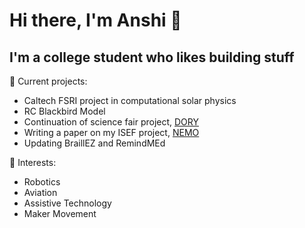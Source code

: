 # Hi there, I'm Anshi 👋
## I'm a college student who likes building stuff

🔭 Current projects:
  - Caltech FSRI project in computational solar physics
  - RC Blackbird Model
  - Continuation of science fair project, [DORY](https://github.com/li-pearl/dory)
  - Writing a paper on my ISEF project, [NEMO](https://github.com/li-pearl/nemo)
  - Updating BraillEZ and RemindMEd


🌱 Interests:
  - Robotics
  - Aviation
  - Assistive Technology
  - Maker Movement
  
<!--
**li-pearl/li-pearl** is a ✨ _special_ ✨ repository because its `README.md` (this file) appears on your GitHub profile.

Here are some ideas to get you started:

- 🔭 I’m currently working on ...
- 🌱 I’m currently learning ...
- 👯 I’m looking to collaborate on ...
- 🤔 I’m looking for help with ...
- 💬 Ask me about ...
- 📫 How to reach me: ...
- 😄 Pronouns: ...
- ⚡ Fun fact: ...
-->

